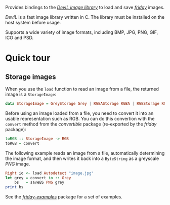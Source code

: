 Provides bindings to the *[DevIL image library](http://openil.sourceforge.net/)*
to load and save *[friday](https://hackage.haskell.org/package/friday)* images.

*DevIL* is a fast image library written in C. The library must be installed on
the host system before usage.

Supports a wide variety of image formats, including BMP, JPG, PNG, GIF, ICO and
PSD.

# Quick tour

## Storage images

When you use the `load` function to read an image from a file, the returned
image is a `StorageImage`:

```haskell
data StorageImage = GreyStorage Grey | RGBAStorage RGBA | RGBStorage RGB
```

Before using an image loaded from a file, you need to convert it into an usable
representation such as RGB. You can do this convertion with the `convert` method
from the *convertible* package (re-exported by the *friday* package):

```haskell
toRGB :: StorageImage -> RGB
toRGB = convert
```

The following example reads an image from a file, automatically determining
the image format, and then writes it back into a `ByteString` as a greyscale
*PNG* image.

```haskell
Right io <- load Autodetect "image.jpg"
let grey = convert io :: Grey
    bs   = saveBS PNG grey
print bs
```

See the *[friday-examples](https://github.com/RaphaelJ/friday-examples)*
package for a set of examples.
